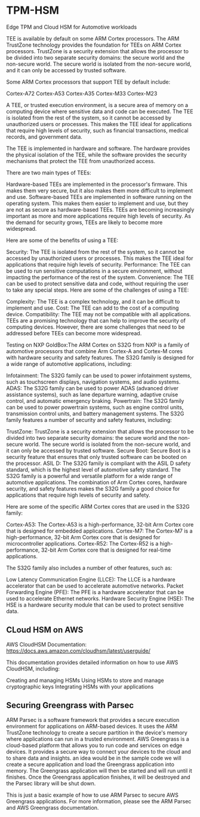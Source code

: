 # TPM-HSM
Edge TPM and Cloud HSM for Automotive workloads 

TEE is available by default on some ARM Cortex processors. The ARM TrustZone technology provides the foundation for TEEs on ARM Cortex processors. TrustZone is a security extension that allows the processor to be divided into two separate security domains: the secure world and the non-secure world. The secure world is isolated from the non-secure world, and it can only be accessed by trusted software.

Some ARM Cortex processors that support TEE by default include:

Cortex-A72
Cortex-A53
Cortex-A35
Cortex-M33
Cortex-M23


A TEE, or trusted execution environment, is a secure area of memory on a computing device where sensitive data and code can be executed. The TEE is isolated from the rest of the system, so it cannot be accessed by unauthorized users or processes. This makes the TEE ideal for applications that require high levels of security, such as financial transactions, medical records, and government data.

The TEE is implemented in hardware and software. The hardware provides the physical isolation of the TEE, while the software provides the security mechanisms that protect the TEE from unauthorized access.

There are two main types of TEEs:

Hardware-based TEEs are implemented in the processor's firmware. This makes them very secure, but it also makes them more difficult to implement and use.
Software-based TEEs are implemented in software running on the operating system. This makes them easier to implement and use, but they are not as secure as hardware-based TEEs.
TEEs are becoming increasingly important as more and more applications require high levels of security. As the demand for security grows, TEEs are likely to become more widespread.

Here are some of the benefits of using a TEE:

Security: The TEE is isolated from the rest of the system, so it cannot be accessed by unauthorized users or processes. This makes the TEE ideal for applications that require high levels of security.
Performance: The TEE can be used to run sensitive computations in a secure environment, without impacting the performance of the rest of the system.
Convenience: The TEE can be used to protect sensitive data and code, without requiring the user to take any special steps.
Here are some of the challenges of using a TEE:

Complexity: The TEE is a complex technology, and it can be difficult to implement and use.
Cost: The TEE can add to the cost of a computing device.
Compatibility: The TEE may not be compatible with all applications.
TEEs are a promising technology that can help to improve the security of computing devices. However, there are some challenges that need to be addressed before TEEs can become more widespread.



Testing on NXP GoldBox:The ARM Cortex on S32G from NXP is a family of automotive processors that combine Arm Cortex-A and Cortex-M cores with hardware security and safety features. The S32G family is designed for a wide range of automotive applications, including:

Infotainment: The S32G family can be used to power infotainment systems, such as touchscreen displays, navigation systems, and audio systems.
ADAS: The S32G family can be used to power ADAS (advanced driver assistance systems), such as lane departure warning, adaptive cruise control, and automatic emergency braking.
Powertrain: The S32G family can be used to power powertrain systems, such as engine control units, transmission control units, and battery management systems.
The S32G family features a number of security and safety features, including:

TrustZone: TrustZone is a security extension that allows the processor to be divided into two separate security domains: the secure world and the non-secure world. The secure world is isolated from the non-secure world, and it can only be accessed by trusted software.
Secure Boot: Secure Boot is a security feature that ensures that only trusted software can be booted on the processor.
ASIL D: The S32G family is compliant with the ASIL D safety standard, which is the highest level of automotive safety standard.
The S32G family is a powerful and versatile platform for a wide range of automotive applications. The combination of Arm Cortex cores, hardware security, and safety features makes the S32G family a good choice for applications that require high levels of security and safety.

Here are some of the specific ARM Cortex cores that are used in the S32G family:

Cortex-A53: The Cortex-A53 is a high-performance, 32-bit Arm Cortex core that is designed for embedded applications.
Cortex-M7: The Cortex-M7 is a high-performance, 32-bit Arm Cortex core that is designed for microcontroller applications.
Cortex-R52: The Cortex-R52 is a high-performance, 32-bit Arm Cortex core that is designed for real-time applications.

The S32G family also includes a number of other features, such as:

Low Latency Communication Engine (LLCE): The LLCE is a hardware accelerator that can be used to accelerate automotive networks.
Packet Forwarding Engine (PFE): The PFE is a hardware accelerator that can be used to accelerate Ethernet networks.
Hardware Security Engine (HSE): The HSE is a hardware security module that can be used to protect sensitive data.

## CLoud HSM on AWS

AWS CloudHSM Documentation: https://docs.aws.amazon.com/cloudhsm/latest/userguide/

This documentation provides detailed information on how to use AWS CloudHSM, including:

Creating and managing HSMs
Using HSMs to store and manage cryptographic keys
Integrating HSMs with your applications


## Securing Greengrass with Parsec
ARM Parsec is a software framework that provides a secure execution environment for applications on ARM-based devices. It uses the ARM TrustZone technology to create a secure partition in the device's memory where applications can run in a trusted environment.
AWS Greengrass is a cloud-based platform that allows you to run code and services on edge devices. It provides a secure way to connect your devices to the cloud and to share data and insights.
an idea would be in the sample code we will create a secure application and load the Greengrass application into memory. The Greengrass application will then be started and will run until it finishes. Once the Greengrass application finishes, it will be destroyed and the Parsec library will be shut down.

This is just a basic example of how to use ARM Parsec to secure AWS Greengrass applications. For more information, please see the ARM Parsec and AWS Greengrass documentation.

